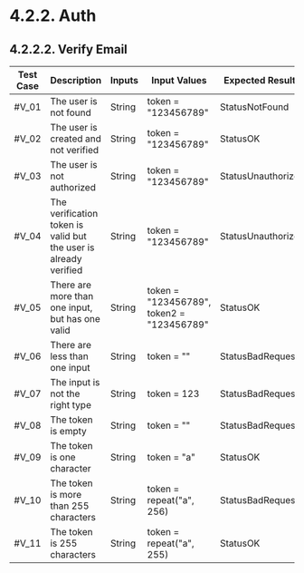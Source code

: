 # 4.2.2. Auth

## 4.2.2.2. Verify Email

| **Test Case** | **Description** | **Inputs**     | **Input Values**                                                                            | **Expected Results**             | **Pass/Fail/Untested** |
|---------------------------------------|------|----------|---------------------------------------------------------------------------------------------------|--------------------------------------|------------------------|
| #V_01 | The user is not found | String | token = "123456789" | StatusNotFound |  Untested|
| #V_02 | The user is created and not verified| String | token = "123456789" | StatusOK |  Untested|
| #V_03 | The user is not authorized | String | token = "123456789" | StatusUnauthorized |  Untested|
| #V_04 | The verification token is valid but the user is already verified | String | token = "123456789" | StatusUnauthorized |  Untested|
| #V_05 | There are more than one input, but has one valid | String | token = "123456789", token2 = "123456789" | StatusOK |  Untested|
| #V_06 | There are less than one input | String | token = "" | StatusBadRequest |  Untested|
| #V_07 | The input is not the right type | String | token = 123 | StatusBadRequest |  Untested|
| #V_08 | The token is empty | String | token = "" | StatusBadRequest |  Untested|
| #V_09 | The token is one character | String | token = "a" | StatusOK |  Untested|
| #V_10 | The token is more than 255 characters | String | token = repeat("a", 256) | StatusBadRequest |  Untested|
| #V_11 | The token is 255 characters | String | token = repeat("a", 255) | StatusOK |  Untested|
